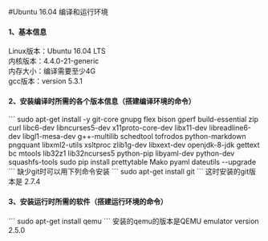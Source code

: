 #Ubuntu 16.04 编译和运行环境
<h4> 1、基本信息</h4>
Linux版本：Ubuntu 16.04 LTS  <br>
内核版本：4.4.0-21-generic <br>
内存大小：编译需要至少4G <br>
gcc版本：version 5.3.1 <br>
<h4> 2、安装编译时所需的各个版本信息（搭建编译环境的命令） </h4>
```
sudo apt-get install -y git-core gnupg flex bison gperf build-essential zip curl libc6-dev libncurses5-dev x11proto-core-dev libx11-dev libreadline6-dev libgl1-mesa-dev g++-multilib schedtool tofrodos python-markdown pngquant libxml2-utils xsltproc zlib1g-dev libxext-dev openjdk-8-jdk gettext bc mtools lib32z1 lib32ncurses5 python-pip libyaml-dev python-dev squashfs-tools
sudo pip install prettytable Mako pyaml dateutils --upgrade
```
缺少git时可以用下列命令安装
```
sudo apt-get install git
```
这时安装的git版本是 2.7.4
<h4>3、安装运行时所需的软件（搭建运行环境的命令）</h4>
```
sudo apt-get install qemu
```
安装的qemu的版本是QEMU emulator version 2.5.0
